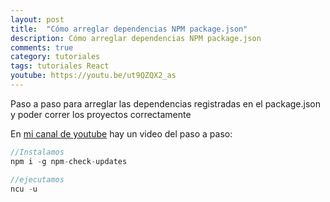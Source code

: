 ```yaml
---
layout: post
title:  "Cómo arreglar dependencias NPM package.json"
description: Cómo arreglar dependencias NPM package.json
comments: true
category: tutoriales
tags: tutoriales React
youtube: https://youtu.be/ut9QZQX2_as
---
```

Paso a paso para arreglar las dependencias registradas en el package.json y poder correr los proyectos correctamente

En <a target="_blank" href="{{ page.youtube }}">mi canal de youtube</a> hay un video del paso a paso:

```PHP
//Instalamos
npm i -g npm-check-updates

//ejecutamos
ncu -u
```
